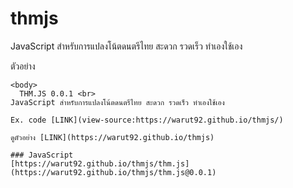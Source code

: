 # thmjs

JavaScript สำหรับการแปลงโน้ตดนตรีไทย สะดวก รวดเร็ว ทำเองใช้เอง

ตัวอย่าง
```
<body>
  THM.JS 0.0.1 <br>
JavaScript สำหรับการแปลงโน้ตดนตรีไทย สะดวก รวดเร็ว ทำเองใช้เอง

Ex. code [LINK](view-source:https://warut92.github.io/thmjs/)

ดูตัวอย่าง [LINK](https://warut92.github.io/thmjs)

### JavaScript
[https://warut92.github.io/thmjs/thm.js](https://warut92.github.io/thmjs/thm.js@0.0.1)
